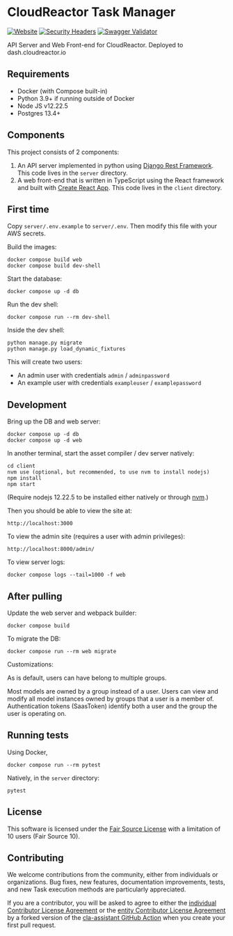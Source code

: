 # CloudReactor Task Manager

[![Website](https://img.shields.io/website?url=https%3A%2F%2Fdash.cloudreactor.io)](https://dash.cloudreactor.io)
[![Security Headers](https://img.shields.io/security-headers?url=https%3A%2F%2Fapi.cloudreactor.io)](https://securityheaders.com/?q=dash.cloudreactor.io&followRedirects=on)
[![Swagger Validator](https://img.shields.io/swagger/valid/3.0?specUrl=https%3A%2F%2Fraw.githubusercontent.com%2FCloudReactor%2Fapi-docs%2Fmaster%2Fcloudreactor-openapi3.yml)](https://apidocs.cloudreactor.io)

API Server and Web Front-end for CloudReactor. Deployed to dash.cloudreactor.io

## Requirements

* Docker (with Compose built-in)
* Python 3.9+ if running outside of Docker
* Node JS v12.22.5
* Postgres 13.4+

## Components

This project consists of 2 components:

1. An API server implemented in python using
[Django Rest Framework](https://www.django-rest-framework.org/). This code
lives in the `server` directory.
2. A web front-end that is written in TypeScript using the React framework
and built with [Create React App](https://create-react-app.dev/). This code
lives in the `client` directory.

## First time

Copy `server/.env.example` to `server/.env`. Then modify this file with your
AWS secrets.

Build the images:

    docker compose build web
    docker compose build dev-shell

Start the database:

    docker compose up -d db

Run the dev shell:

    docker compose run --rm dev-shell

Inside the dev shell:

    python manage.py migrate
    python manage.py load_dynamic_fixtures

This will create two users:

* An admin user with credentials `admin` / `adminpassword`
* An example user with credentials `exampleuser` / `examplepassword`

## Development

Bring up the DB and web server:

    docker compose up -d db
    docker compose up -d web

In another terminal, start the asset compiler / dev server natively:

    cd client
    nvm use (optional, but recommended, to use nvm to install nodejs)
    npm install
    npm start

(Require nodejs 12.22.5 to be installed either natively or through
[nvm](https://github.com/nvm-sh/nvm).)

Then you should be able to view the site at:

    http://localhost:3000

To view the admin site (requires a user with admin privileges):

    http://localhost:8000/admin/

To view server logs:

    docker compose logs --tail=1000 -f web

## After pulling

Update the web server and webpack builder:

    docker compose build

To migrate the DB:

    docker compose run --rm web migrate

Customizations:

As is default, users can have belong to multiple groups.

Most models are owned by a group instead of a user.
Users can view and modify all model instances owned by groups that a user is a member of.
Authentication tokens (SaasToken) identify both a user and the group the user is operating on.

## Running tests

Using Docker,

    docker compose run --rm pytest

Natively, in the `server` directory:

    pytest

## License

This software is licensed under the
[Fair Source License](https://fair.io/) with a limitation of 10 users
(Fair Source 10).

## Contributing

We welcome contributions from the community, either from individuals or
organizations. Bug fixes, new features, documentation improvements,
tests, and new Task execution methods are particularly appreciated.

If you are a contributor, you will be asked to agree to either the
[individual Contributor License Agreement](CloudReactor-Individual-Contributor-License-Agreement-1.1.pdf)
or the [entity Contributor License Agreement](CloudReactor-Entity-Contributor-License-Agreement-1.1.pdf)
by a forked version of the [cla-assistant GitHub Action](https://github.com/cla-assistant/github-action)
when you create your first pull request.
